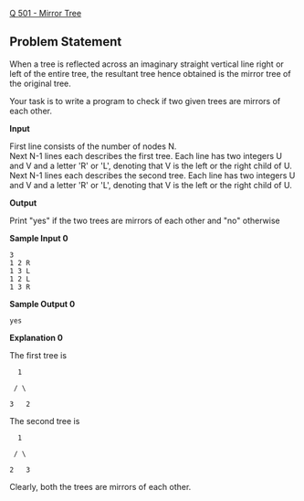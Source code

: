 [Q 501 - Mirror Tree](https://www.hackerrank.com/contests/may-jun-2023-ccc-lbrce-coding-practice-open/challenges/mirror-tree-1)

**Problem Statement**
---
When a tree is reflected across an imaginary straight vertical line right or left of the entire tree, the resultant tree hence obtained is the mirror tree of the original tree.

Your task is to write a program to check if two given trees are mirrors of each other.

**Input**

First line consists of the number of nodes N.<br>
Next N-1 lines each describes the first tree. Each line has two integers U and V and a letter 'R' or 'L', denoting that V is the left or the right child of U.<br>
Next N-1 lines each describes the second tree. Each line has two integers U and V and a letter 'R' or 'L', denoting that V is the left or the right child of U.

**Output**

Print "yes" if the two trees are mirrors of each other and "no" otherwise

**Sample Input 0**

```
3
1 2 R
1 3 L
1 2 L
1 3 R
```

**Sample Output 0**

```
yes
```

**Explanation 0**

The first tree is

```
  1 

 / \ 

3   2
```

The second tree is

```
  1 

 / \ 

2   3
```

Clearly, both the trees are mirrors of each other.